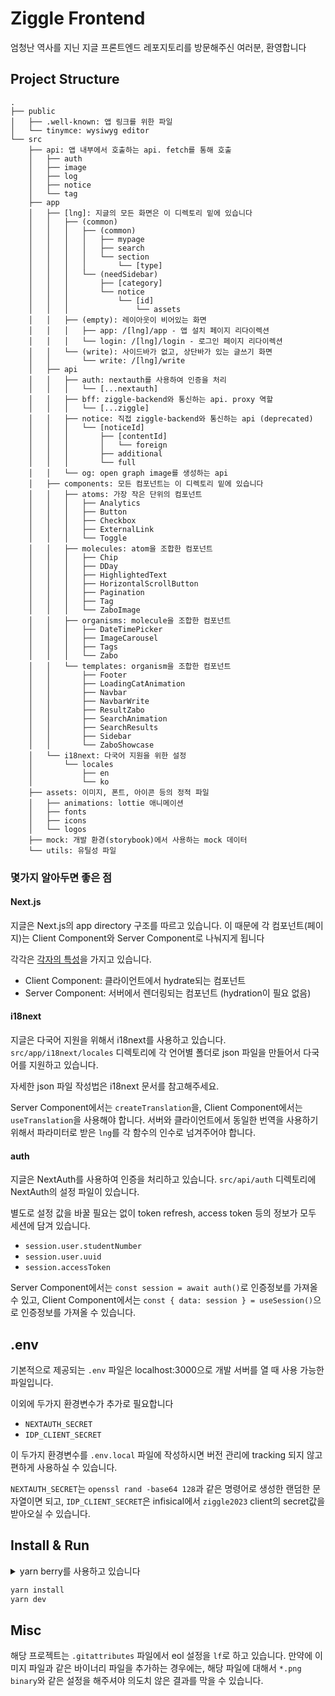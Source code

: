 # Ziggle Frontend

엄청난 역사를 지닌 지글 프론트엔드 레포지토리를 방문해주신 여러분, 환영합니다

## Project Structure

```
.
├── public
│   ├── .well-known: 앱 링크를 위한 파일
│   └── tinymce: wysiwyg editor
└── src
    ├── api: 앱 내부에서 호출하는 api. fetch를 통해 호출
    │   ├── auth
    │   ├── image
    │   ├── log
    │   ├── notice
    │   └── tag
    ├── app
    │   ├── [lng]: 지글의 모든 화면은 이 디렉토리 밑에 있습니다
    │   │   ├── (common)
    │   │   │   ├── (common)
    │   │   │   │   ├── mypage
    │   │   │   │   ├── search
    │   │   │   │   └── section
    │   │   │   │       └── [type]
    │   │   │   └── (needSidebar)
    │   │   │       ├── [category]
    │   │   │       └── notice
    │   │   │           └── [id]
    │   │   │               └── assets
    │   │   ├── (empty): 레이아웃이 비어있는 화면
    │   │   │   ├── app: /[lng]/app - 앱 설치 페이지 리다이렉션
    │   │   │   └── login: /[lng]/login - 로그인 페이지 리다이렉션
    │   │   └── (write): 사이드바가 없고, 상단바가 있는 글쓰기 화면
    │   │       └── write: /[lng]/write
    │   ├── api
    │   │   ├── auth: nextauth를 사용하여 인증을 처리
    │   │   │   └── [...nextauth]
    │   │   ├── bff: ziggle-backend와 통신하는 api. proxy 역할
    │   │   │   └── [...ziggle]
    │   │   ├── notice: 직접 ziggle-backend와 통신하는 api (deprecated)
    │   │   │   └── [noticeId]
    │   │   │       ├── [contentId]
    │   │   │       │   └── foreign
    │   │   │       ├── additional
    │   │   │       └── full
    │   │   └── og: open graph image를 생성하는 api
    │   ├── components: 모든 컴포넌트는 이 디렉토리 밑에 있습니다
    │   │   ├── atoms: 가장 작은 단위의 컴포넌트
    │   │   │   ├── Analytics
    │   │   │   ├── Button
    │   │   │   ├── Checkbox
    │   │   │   ├── ExternalLink
    │   │   │   └── Toggle
    │   │   ├── molecules: atom을 조합한 컴포넌트
    │   │   │   ├── Chip
    │   │   │   ├── DDay
    │   │   │   ├── HighlightedText
    │   │   │   ├── HorizontalScrollButton
    │   │   │   ├── Pagination
    │   │   │   ├── Tag
    │   │   │   └── ZaboImage
    │   │   ├── organisms: molecule을 조합한 컴포넌트
    │   │   │   ├── DateTimePicker
    │   │   │   ├── ImageCarousel
    │   │   │   ├── Tags
    │   │   │   └── Zabo
    │   │   └── templates: organism을 조합한 컴포넌트
    │   │       ├── Footer
    │   │       ├── LoadingCatAnimation
    │   │       ├── Navbar
    │   │       ├── NavbarWrite
    │   │       ├── ResultZabo
    │   │       ├── SearchAnimation
    │   │       ├── SearchResults
    │   │       ├── Sidebar
    │   │       └── ZaboShowcase
    │   └── i18next: 다국어 지원을 위한 설정
    │       └── locales
    │           ├── en
    │           └── ko
    ├── assets: 이미지, 폰트, 아이콘 등의 정적 파일
    │   ├── animations: lottie 애니메이션
    │   ├── fonts
    │   ├── icons
    │   └── logos
    ├── mock: 개발 환경(storybook)에서 사용하는 mock 데이터
    └── utils: 유틸성 파일
```

### 몇가지 알아두면 좋은 점

#### Next.js

지글은 Next.js의 app directory 구조를 따르고 있습니다.
이 때문에 각 컴포넌트(페이지)는 Client Component와 Server Component로
나눠지게 됩니다

각각은 [각자의 특성](https://nextjs.org/docs/app/building-your-application/rendering/composition-patterns)을 가지고 있습니다.

- Client Component: 클라이언트에서 hydrate되는 컴포넌트
- Server Component: 서버에서 렌더링되는 컴포넌트 (hydration이 필요 없음)

#### i18next

지글은 다국어 지원을 위해서 i18next를 사용하고 있습니다.
`src/app/i18next/locales` 디렉토리에 각 언어별 폴더로 json 파일을 만들어서
다국어를 지원하고 있습니다.

자세한 json 파일 작성법은 i18next 문서를 참고해주세요.

Server Component에서는 `createTranslation`을, Client Component에서는 `useTranslation`을
사용해야 합니다. 서버와 클라이언트에서 동일한 번역을 사용하기 위해서 파라미터로
받은 `lng`를 각 함수의 인수로 넘겨주어야 합니다.

#### auth

지글은 NextAuth를 사용하여 인증을 처리하고 있습니다.
`src/api/auth` 디렉토리에 NextAuth의 설정 파일이 있습니다.

별도로 설정 값을 바꿀 필요는 없이 token refresh, access token 등의 정보가 모두
세션에 담겨 있습니다.

- `session.user.studentNumber`
- `session.user.uuid`
- `session.accessToken`

Server Component에서는 `const session = await auth()`로 인증정보를 가져올 수 있고,
Client Component에서는 `const { data: session } = useSession()`으로 인증정보를
가져올 수 있습니다.

## .env

기본적으로 제공되는 `.env` 파일은 localhost:3000으로 개발 서버를 열 때
사용 가능한 파일입니다.

이외에 두가지 환경변수가 추가로 필요합니다
- `NEXTAUTH_SECRET`
- `IDP_CLIENT_SECRET`

이 두가지 환경변수를 `.env.local` 파일에 작성하시면 버전 관리에 tracking
되지 않고 편하게 사용하실 수 있습니다.

`NEXTAUTH_SECRET`는 `openssl rand -base64 128`과 같은 명령어로 생성한 랜덤한
문자열이면 되고, `IDP_CLIENT_SECRET`은 infisical에서 `ziggle2023` client의
secret값을 받아오실 수 있습니다.

## Install & Run

<details>
  <summary>yarn berry를 사용하고 있습니다</summary>
  - zero-install X
  - node-modules linker
  - `.yarnrc.yml` 파일 참고
</details>

```bash
yarn install
yarn dev
```

## Misc

해당 프로젝트는 `.gitattributes` 파일에서 eol 설정을 `lf`로 하고 있습니다.
만약에 이미지 파일과 같은 바이너리 파일을 추가하는 경우에는, 해당 파일에 대해서
`*.png binary`와 같은 설정을 해주셔야 의도치 않은 결과를 막을 수 있습니다.


